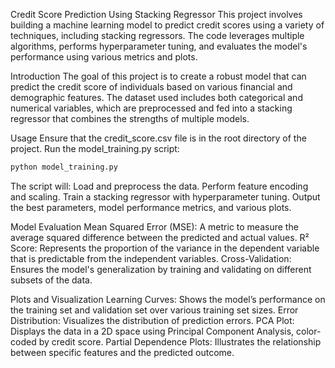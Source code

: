 Credit Score Prediction Using Stacking Regressor
This project involves building a machine learning model to predict credit scores using a variety of techniques, including stacking regressors. The code leverages multiple algorithms, performs hyperparameter tuning, and evaluates the model's performance using various metrics and plots.

Introduction
The goal of this project is to create a robust model that can predict the credit score of individuals based on various financial and demographic features. The dataset used includes both categorical and numerical variables, which are preprocessed and fed into a stacking regressor that combines the strengths of multiple models.

Usage
Ensure that the credit_score.csv file is in the root directory of the project.
Run the model_training.py script:
```python
python model_training.py
```
The script will:
Load and preprocess the data.
Perform feature encoding and scaling.
Train a stacking regressor with hyperparameter tuning.
Output the best parameters, model performance metrics, and various plots.

Model Evaluation
Mean Squared Error (MSE): A metric to measure the average squared difference between the predicted and actual values.
R² Score: Represents the proportion of the variance in the dependent variable that is predictable from the independent variables.
Cross-Validation: Ensures the model's generalization by training and validating on different subsets of the data.

Plots and Visualization
Learning Curves: Shows the model’s performance on the training set and validation set over various training set sizes.
Error Distribution: Visualizes the distribution of prediction errors.
PCA Plot: Displays the data in a 2D space using Principal Component Analysis, color-coded by credit score.
Partial Dependence Plots: Illustrates the relationship between specific features and the predicted outcome.

